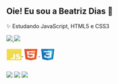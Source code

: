 ## Oie! Eu sou a Beatriz Dias 🦋

✨ Estudando JavaScript, HTML5 e CSS3

<div>
  <a href="https://github.com/beatrizmdias">
  <img height="100em" src="https://github-readme-stats.vercel.app/api?username=beatrizmdias&show_icons=true&theme=bear&include_all_commits=true&count_private=true"/>
  <img height="100em" src="https://github-readme-stats.vercel.app/api/top-langs/?username=beatrizmdias&layout=compact&langs_count=7&theme=bear"/>
</div>

<div style="display: inline_block"><br>
  <img align="center" alt="Rafa-Js" height="30" width="40" src="https://raw.githubusercontent.com/devicons/devicon/master/icons/javascript/javascript-plain.svg">
  <img align="center" alt="Rafa-HTML" height="30" width="40" src="https://raw.githubusercontent.com/devicons/devicon/master/icons/html5/html5-original.svg">
  <img align="center" alt="Rafa-CSS" height="30" width="40" src="https://raw.githubusercontent.com/devicons/devicon/master/icons/css3/css3-original.svg">
</div>

   ##
 
<div> 
  <a href="https://instagram.com/biaa.md" target="_blank"><img src="https://img.shields.io/badge/-Instagram-%23E4405F?style=for-the-badge&logo=instagram&logoColor=white" target="_blank"></a>
  <a href = "mailto:bmdias99@gmail.com"><img src="https://img.shields.io/badge/-Gmail-%23333?style=for-the-badge&logo=gmail&logoColor=white" target="_blank"></a>
  <a href="https://www.linkedin.com/in/beatriz-m-dias/" target="_blank"><img src="https://img.shields.io/badge/-LinkedIn-%230077B5?style=for-the-badge&logo=linkedin&logoColor=white" target="_blank"></a> 
  
</div>
